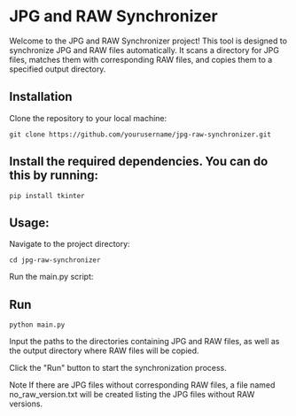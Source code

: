 # JPG and RAW Synchronizer

Welcome to the JPG and RAW Synchronizer project! This tool is designed to synchronize JPG and RAW files automatically. It scans a directory for JPG files, matches them with corresponding RAW files, and copies them to a specified output directory.

## Installation

Clone the repository to your local machine:

```shell
git clone https://github.com/yourusername/jpg-raw-synchronizer.git
```

## Install the required dependencies. You can do this by running:
```shell
pip install tkinter
```

## Usage:
Navigate to the project directory:

```shell
cd jpg-raw-synchronizer
```

Run the main.py script:

## Run

```shell
python main.py
```

Input the paths to the directories containing JPG and RAW files, as well as the output directory where RAW files will be copied.

Click the "Run" button to start the synchronization process.

Note
If there are JPG files without corresponding RAW files, a file named no_raw_version.txt will be created listing the JPG files without RAW versions.
